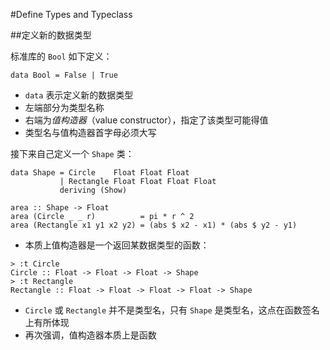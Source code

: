 #Define Types and Typeclass

##定义新的数据类型

标准库的 `Bool` 如下定义：

```
data Bool = False | True
```

* `data` 表示定义新的数据类型
* 左端部分为类型名称
* 右端为*值构造器*（value constructor），指定了该类型可能得值
* 类型名与值构造器首字母必须大写

接下来自己定义一个 `Shape` 类：

```
data Shape = Circle    Float Float Float
           | Rectangle Float Float Float Float
           deriving (Show)

area :: Shape -> Float
area (Circle _ _ r)          = pi * r ^ 2
area (Rectangle x1 y1 x2 y2) = (abs $ x2 - x1) * (abs $ y2 - y1)
```

* 本质上值构造器是一个返回某数据类型的函数：
```
> :t Circle
Circle :: Float -> Float -> Float -> Shape
> :t Rectangle
Rectangle :: Float -> Float -> Float -> Float -> Shape
```
* `Circle` 或 `Rectangle` 并不是类型名，只有 `Shape` 是类型名，这点在函数签名上有所体现
*  再次强调，值构造器本质上是函数



















